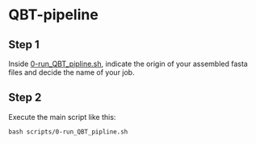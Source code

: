 # QBT-pipeline

## Step 1
Inside [0-run_QBT_pipline.sh](scripts/0-run_QBT_pipline.sh), indicate the origin of your assembled fasta files and decide the name of your job.

## Step 2
Execute the main script like this:

```
bash scripts/0-run_QBT_pipline.sh
```

